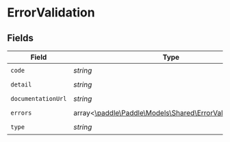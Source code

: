# ErrorValidation


## Fields

| Field                                                                                                     | Type                                                                                                      | Required                                                                                                  | Description                                                                                               |
| --------------------------------------------------------------------------------------------------------- | --------------------------------------------------------------------------------------------------------- | --------------------------------------------------------------------------------------------------------- | --------------------------------------------------------------------------------------------------------- |
| `code`                                                                                                    | *string*                                                                                                  | :heavy_check_mark:                                                                                        | N/A                                                                                                       |
| `detail`                                                                                                  | *string*                                                                                                  | :heavy_check_mark:                                                                                        | N/A                                                                                                       |
| `documentationUrl`                                                                                        | *string*                                                                                                  | :heavy_check_mark:                                                                                        | N/A                                                                                                       |
| `errors`                                                                                                  | array<[\paddle\Paddle\Models\Shared\ErrorValidationErrors](../../models/shared/ErrorValidationErrors.md)> | :heavy_check_mark:                                                                                        | N/A                                                                                                       |
| `type`                                                                                                    | *string*                                                                                                  | :heavy_check_mark:                                                                                        | N/A                                                                                                       |